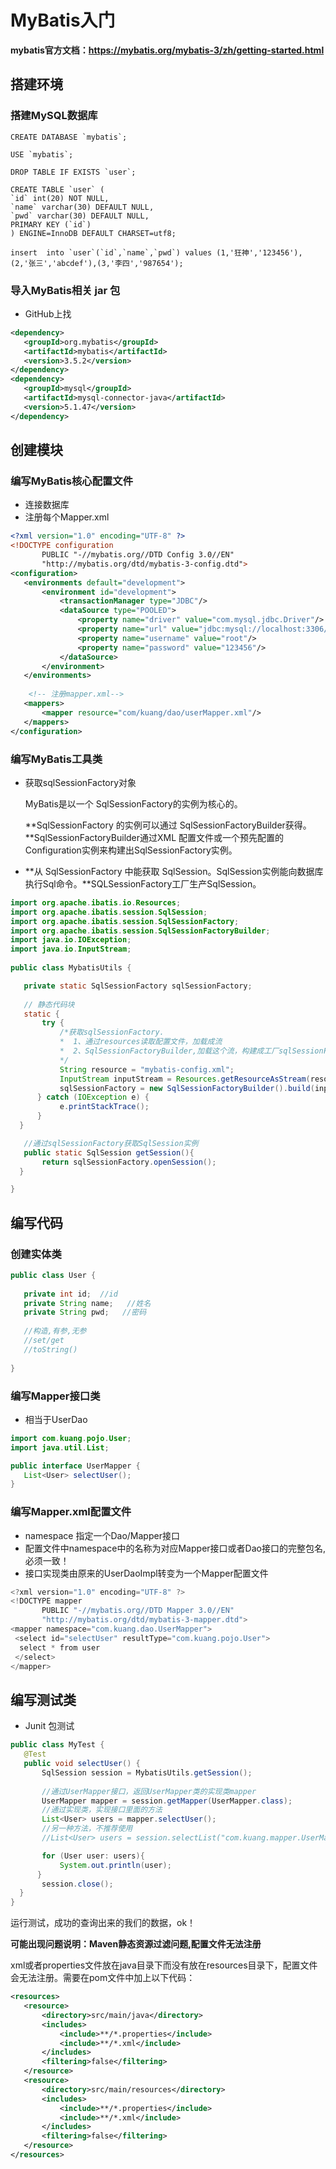 # MyBatis入门

**mybatis官方文档：https://mybatis.org/mybatis-3/zh/getting-started.html**



## 搭建环境

### 搭建MySQL数据库

```mysql
CREATE DATABASE `mybatis`;

USE `mybatis`;

DROP TABLE IF EXISTS `user`;

CREATE TABLE `user` (
`id` int(20) NOT NULL,
`name` varchar(30) DEFAULT NULL,
`pwd` varchar(30) DEFAULT NULL,
PRIMARY KEY (`id`)
) ENGINE=InnoDB DEFAULT CHARSET=utf8;

insert  into `user`(`id`,`name`,`pwd`) values (1,'狂神','123456'),(2,'张三','abcdef'),(3,'李四','987654');
```

### 导入MyBatis相关 jar 包

- GitHub上找

```xml
<dependency>
   <groupId>org.mybatis</groupId>
   <artifactId>mybatis</artifactId>
   <version>3.5.2</version>
</dependency>
<dependency>
   <groupId>mysql</groupId>
   <artifactId>mysql-connector-java</artifactId>
   <version>5.1.47</version>
</dependency>
```

## 创建模块

### 编写MyBatis核心配置文件

- 连接数据库
- 注册每个Mapper.xml

```xml
<?xml version="1.0" encoding="UTF-8" ?>
<!DOCTYPE configuration
       PUBLIC "-//mybatis.org//DTD Config 3.0//EN"
       "http://mybatis.org/dtd/mybatis-3-config.dtd">
<configuration>
   <environments default="development">
       <environment id="development">
           <transactionManager type="JDBC"/>
           <dataSource type="POOLED">
               <property name="driver" value="com.mysql.jdbc.Driver"/>
               <property name="url" value="jdbc:mysql://localhost:3306/mybatis?useSSL=true&amp;useUnicode=true&amp;characterEncoding=utf8"/>
               <property name="username" value="root"/>
               <property name="password" value="123456"/>
           </dataSource>
       </environment>
   </environments>
    
    <!-- 注册mapper.xml-->
   <mappers>
       <mapper resource="com/kuang/dao/userMapper.xml"/>
   </mappers>
</configuration>
```

### 编写MyBatis工具类

- 获取sqlSessionFactory对象

  MyBatis是以一个 SqlSessionFactory的实例为核心的。

  **SqlSessionFactory 的实例可以通过 SqlSessionFactoryBuilder获得。**SqlSessionFactoryBuilder通过XML 配置文件或一个预先配置的Configuration实例来构建出SqlSessionFactory实例。

- **从 SqlSessionFactory 中能获取 SqlSession。SqlSession实例能向数据库执行Sql命令。**SQLSessionFactory工厂生产SqlSession。

```java
import org.apache.ibatis.io.Resources;
import org.apache.ibatis.session.SqlSession;
import org.apache.ibatis.session.SqlSessionFactory;
import org.apache.ibatis.session.SqlSessionFactoryBuilder;
import java.io.IOException;
import java.io.InputStream;
 
public class MybatisUtils {

   private static SqlSessionFactory sqlSessionFactory;
    
   // 静态代码块
   static {
       try {
           /*获取sqlSessionFactory.
           *  1、通过resources读取配置文件，加载成流
           *  2、SqlSessionFactoryBuilder,加载这个流，构建成工厂sqlSessionFactory
           */
           String resource = "mybatis-config.xml";
           InputStream inputStream = Resources.getResourceAsStream(resource);
           sqlSessionFactory = new SqlSessionFactoryBuilder().build(inputStream);
      } catch (IOException e) {
           e.printStackTrace();
      }
  }

   //通过sqlSessionFactory获取SqlSession实例
   public static SqlSession getSession(){
       return sqlSessionFactory.openSession();
  }

}
```

## 编写代码

### 创建实体类

```java
public class User {
   
   private int id;  //id
   private String name;   //姓名
   private String pwd;   //密码
   
   //构造,有参,无参
   //set/get
   //toString()
   
}
```

### 编写Mapper接口类

- 相当于UserDao

```java
import com.kuang.pojo.User;
import java.util.List;

public interface UserMapper {
   List<User> selectUser();
}
```

### 编写Mapper.xml配置文件

- namespace 指定一个Dao/Mapper接口
- 配置文件中namespace中的名称为对应Mapper接口或者Dao接口的完整包名,必须一致！
- 接口实现类由原来的UserDaoImpl转变为一个Mapper配置文件

```java
<?xml version="1.0" encoding="UTF-8" ?>
<!DOCTYPE mapper
       PUBLIC "-//mybatis.org//DTD Mapper 3.0//EN"
       "http://mybatis.org/dtd/mybatis-3-mapper.dtd">
<mapper namespace="com.kuang.dao.UserMapper">
 <select id="selectUser" resultType="com.kuang.pojo.User">
  select * from user
 </select>
</mapper>
```

## 编写测试类

- Junit 包测试

```java
public class MyTest {
   @Test
   public void selectUser() {
       SqlSession session = MybatisUtils.getSession();
     
       //通过UserMapper接口，返回UserMapper类的实现类mapper
       UserMapper mapper = session.getMapper(UserMapper.class);
       //通过实现类，实现接口里面的方法
       List<User> users = mapper.selectUser();
       //另一种方法，不推荐使用
       //List<User> users = session.selectList("com.kuang.mapper.UserMapper.selectUser");

       for (User user: users){
           System.out.println(user);
      }
       session.close();
  }
}
```

运行测试，成功的查询出来的我们的数据，ok！



**可能出现问题说明：Maven静态资源过滤问题,配置文件无法注册**

xml或者properties文件放在java目录下而没有放在resources目录下，配置文件会无法注册。需要在pom文件中加上以下代码：

```xml
<resources>
   <resource>
       <directory>src/main/java</directory>
       <includes>
           <include>**/*.properties</include>
           <include>**/*.xml</include>
       </includes>
       <filtering>false</filtering>
   </resource>
   <resource>
       <directory>src/main/resources</directory>
       <includes>
           <include>**/*.properties</include>
           <include>**/*.xml</include>
       </includes>
       <filtering>false</filtering>
   </resource>
</resources>
```